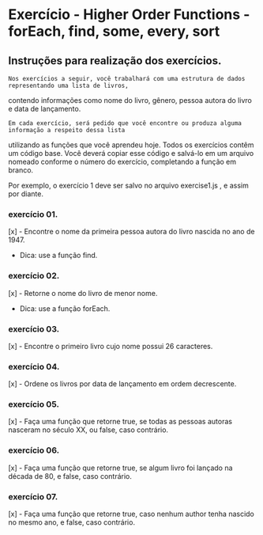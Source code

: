 # Exercício - Higher Order Functions - forEach, find, some, every, sort

## Instruções para realização dos exercícios.

    Nos exercícios a seguir, você trabalhará com uma estrutura de dados representando uma lista de livros,
  contendo informações como nome do livro, gênero, pessoa autora do livro e data de lançamento.
    
    Em cada exercício, será pedido que você encontre ou produza alguma informação a respeito dessa lista
  utilizando as funções que você aprendeu hoje. Todos os exercícios contêm um código base. Você deverá
  copiar esse código e salvá-lo em um arquivo nomeado conforme o número do exercício, completando a
  função em branco.
  
  Por exemplo, o exercício 1 deve ser salvo no arquivo exercise1.js , e assim por diante.

### exercício 01.
[x] - Encontre o nome da primeira pessoa autora do livro nascida no ano de 1947.
 - Dica: use a função find.

### exercício 02.
[x] - Retorne o nome do livro de menor nome.
 - Dica: use a função forEach.

### exercício 03.
[x] - Encontre o primeiro livro cujo nome possui 26 caracteres.

### exercício 04.
[x] - Ordene os livros por data de lançamento em ordem decrescente.

### exercício 05.
[x] - Faça uma função que retorne true, se todas as pessoas autoras nasceram no século XX, ou false, caso contrário.

### exercício 06.
[x] - Faça uma função que retorne true, se algum livro foi lançado na década de 80, e false, caso contrário.

### exercício 07.
[x] - Faça uma função que retorne true, caso nenhum author tenha nascido no mesmo ano, e false, caso contrário.
